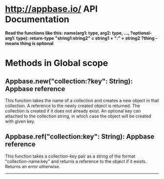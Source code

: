 # http://appbase.io/ API Documentation

__Read the functions like this:__
__name(arg1: type, arg2: type, ..., ?optional-arg1: type): return-type__
__"string1:string2" = string1 + ":" + string2__
__?thing - means thing is optional__


# Methods in Global scope


## Appbase.new("collection:?key": String): Appbase reference
This function takes the name of a collection and creates a new object in that collection. A reference to the newly created object is returned. The collection is created if it does not already exist. An optional key can attached to the collection string, in which case the object will be created with given key.

## Appbase.ref("collection:key": String): Appbase reference
This function takes a collection-key pair as a string of the format "collection-name:key" and returns a reference to the object if it exists. Returns an error otherwise.

---

#
